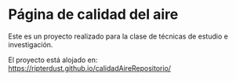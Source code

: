 # Página de calidad del aire


Este es un proyecto realizado para la clase de técnicas de estudio e investigación.

El proyecto está alojado en: https://ripterdust.github.io/calidadAireRepositorio/